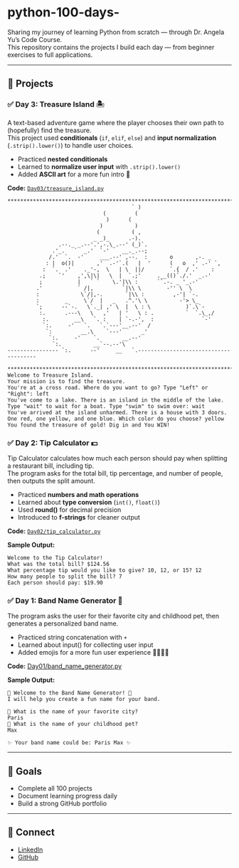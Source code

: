 # python-100-days-
Sharing my journey of learning Python from scratch —  through Dr. Angela Yu’s Code Course.  
This repository contains the projects I build each day — from beginner exercises to full applications.

---

## 📅 Projects
### ✅ Day 3: Treasure Island 🏝️
A text-based adventure game where the player chooses their own path to (hopefully) find the treasure.  
This project used **conditionals** (`if`, `elif`, `else`) and **input normalization** (`.strip().lower()`) to handle user choices.  

- Practiced **nested conditionals**  
- Learned to **normalize user input** with `.strip().lower()`  
- Added **ASCII art** for a more fun intro 🎨  

**Code:** [`Day03/treasure_island.py`](Day03/treasure_island.py)  
```
*********************************************************************************
                                       ` )
                              (         (
                               )      (
                             )          )
                            (          ( ,
                           _ _)_      .-).
                .--._ _.--'.',-.\_.--' (_)`.
              .'_.   `  _.'  `-'    __._.--;
             /.'  `.  -'     ___.--' ,--.  :       o       ,-. _
            : |  o()|       ,'  .-'`.(   |  '      (   o  ,' .-' `,
           :  `.  .'    ._'-,  \   | \  ||/        `.{  / .'    :
          .;    `'    ,',\|\|   \  |  `.;'     .__(()`./.'  _.-'
          ;           |   ` `    \.'|\\ :      ``.-. _ '_.-'
         .'           ` /|,         `|\\ \        -'' \  \
         :             \`/|,-.       `|\\ :         ,-'| `-.
         :        _     \`/  |   _   .^.'\ \          -'> \_
         `;      --`-.   \`._| ,' \  |  \ : \           )`.\`-
          :.      .---\   \   ,'   | '   \ : .          `  `.\_,/
           :.        __\   `. :    | `-.-',  :               `-'
           `:.     -'   `.   `.`---'__.--'  /
            `:         __.\    `---'      _'
             `:.     -'    `.       __.--'
              `:.          __`--.--'\
---------------- `:.      --'     __   `.--------------------------------------

*******************************************************************************
Welcome to Treasure Island.
Your mission is to find the treasure.
You're at a cross road. Where do you want to go? Type "Left" or "Right": left
You've come to a lake. There is an island in the middle of the lake. 
Type "wait" to wait for a boat. Type "swim" to swim over: wait
You've arrived at the island unharmed. There is a house with 3 doors. 
One red, one yellow, and one blue. Which color do you choose? yellow
You found the treasure of gold! Dig in and You WIN!
```

### ✅ Day 2: Tip Calculator 💵
Tip Calculator calculates how much each person should pay when splitting a restaurant bill, including tip.  
The program asks for the total bill, tip percentage, and number of people, then outputs the split amount.  

- Practiced **numbers and math operations**  
- Learned about **type conversion** (`int()`, `float()`)  
- Used **round()** for decimal precision  
- Introduced to **f-strings** for cleaner output  

**Code:** [`Day02/tip_calculator.py`](Day02/tip_calculator.py)  

**Sample Output:**
```
Welcome to the Tip Calculator!
What was the total bill? $124.56
What percentage tip would you like to give? 10, 12, or 15? 12
How many people to split the bill? 7
Each person should pay: $19.90
```

### ✅ Day 1: Band Name Generator 🎵
The program asks the user for their favorite city and childhood pet, then generates a personalized band name. 
- Practiced string concatenation with `+`
- Learned about input() for collecting user input
- Added emojis for a more fun user experience 🎸🐶🌆✨  

**Code:** [Day01/band_name_generator.py](https://github.com/KaylaYuChen/python-100-days-/blob/main/Day01/band_name_generator.py)

**Sample Output:**
```
🎸 Welcome to the Band Name Generator! 🎤
I will help you create a fun name for your band.

🌆 What is the name of your favorite city?
Paris
🐶 What is the name of your childhood pet?
Max

✨ Your band name could be: Paris Max ✨
```


---

## 🚀 Goals
- Complete all 100 projects  
- Document learning progress daily  
- Build a strong GitHub portfolio  

---

## 🌟 Connect
- [LinkedIn](https://www.linkedin.com/in/kaylayuchen)  
- [GitHub](https://github.com/KaylaYuChen)
